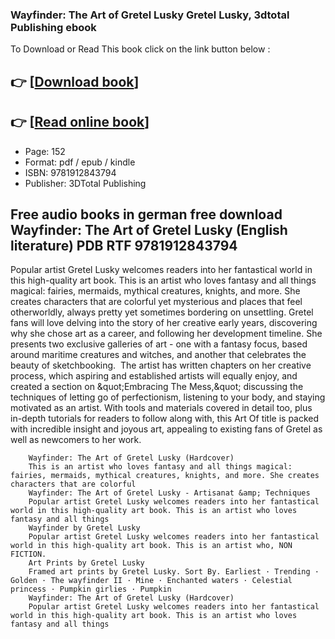 ### Wayfinder: The Art of Gretel Lusky Gretel Lusky, 3dtotal Publishing ebook

To Download or Read This book click on the link button below :

## 👉  [**[Download book](http://ebooksharez.info/download.php?group=book&from=github.com&id=707281&lnk=1081 "Download book")**]

## 👉  [**[Read online book](http://ebooksharez.info/download.php?group=book&from=github.com&id=707281&lnk=1081 "Read online book")**]


* Page: 152
* Format: pdf / epub / kindle
* ISBN: 9781912843794
* Publisher: 3DTotal Publishing



## Free audio books in german free download Wayfinder: The Art of Gretel Lusky (English literature) PDB RTF 9781912843794



Popular artist Gretel Lusky welcomes readers into her fantastical world in this high-quality art book. This is an artist who loves fantasy and all things magical: fairies, mermaids, mythical creatures, knights, and more. She creates characters that are colorful yet mysterious and places that feel otherworldly, always pretty yet sometimes bordering on unsettling. Gretel fans will love delving into the story of her creative early years, discovering why she chose art as a career, and following her development timeline. She presents two exclusive galleries of art - one with a fantasy focus, based around maritime creatures and witches, and another that celebrates the beauty of sketchbooking.  The artist has written chapters on her creative process, which aspiring and established artists will equally enjoy, and created a section on &amp;quot;Embracing The Mess,&amp;quot; discussing the techniques of letting go of perfectionism, listening to your body, and staying motivated as an artist. With tools and materials covered in detail too, plus in-depth tutorials for readers to follow along with, this Art Of title is packed with incredible insight and joyous art, appealing to existing fans of Gretel as well as newcomers to her work.


        Wayfinder: The Art of Gretel Lusky (Hardcover)
        This is an artist who loves fantasy and all things magical: fairies, mermaids, mythical creatures, knights, and more. She creates characters that are colorful 
        Wayfinder: The Art of Gretel Lusky - Artisanat &amp; Techniques
        Popular artist Gretel Lusky welcomes readers into her fantastical world in this high-quality art book. This is an artist who loves fantasy and all things 
        Wayfinder by Gretel Lusky
        Popular artist Gretel Lusky welcomes readers into her fantastical world in this high-quality art book. This is an artist who, NON FICTION.
        Art Prints by Gretel Lusky
        Framed art prints by Gretel Lusky. Sort By. Earliest · Trending · Golden · The wayfinder II · Mine · Enchanted waters · Celestial princess · Pumpkin girlies · Pumpkin 
        Wayfinder: The Art of Gretel Lusky (Hardcover)
        Popular artist Gretel Lusky welcomes readers into her fantastical world in this high-quality art book. This is an artist who loves fantasy and all things 
    




